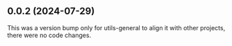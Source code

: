 ## 0.0.2 (2024-07-29)

This was a version bump only for utils-general to align it with other projects, there were no code changes.